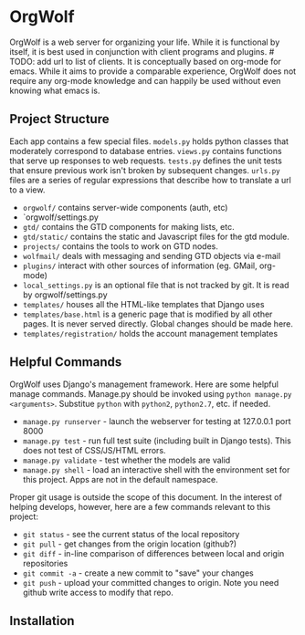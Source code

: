 OrgWolf
=======

OrgWolf is a web server for organizing your life. While it is functional by itself, it is best used in conjunction with client programs and plugins. # TODO: add url to list of clients.
It is conceptually based on org-mode for emacs. While it aims to provide a comparable experience, OrgWolf does not require any org-mode knowledge and can happily be used without even knowing what emacs is.

Project Structure
-----------------
Each app contains a few special files. `models.py` holds python classes that moderately correspond to database entries. `views.py` contains functions that serve up responses to web requests. `tests.py` defines the unit tests that ensure previous work isn't broken by subsequent changes. `urls.py` files are a series of regular expressions that describe how to translate a url to a view.
+ `orgwolf/` contains server-wide components (auth, etc)
+ `orgwolf/settings.py
+ `gtd/` contains the GTD components for making lists, etc.
+ `gtd/static/` contains the static and Javascript files for the gtd module.
+ `projects/` contains the tools to work on GTD nodes.
+ `wolfmail/` deals with messaging and sending GTD objects via e-mail
+ `plugins/` interact with other sources of information (eg. GMail, org-mode)
+ `local_settings.py` is an optional file that is not tracked by git. It is read by orgwolf/settings.py
+ `templates/` houses all the HTML-like templates that Django uses
+ `templates/base.html` is a generic page that is modified by all other pages. It is never served directly. Global changes should be made here.
+ `templates/registration/` holds the account management templates

Helpful Commands
--------------------
OrgWolf uses Django's management framework. Here are some helpful manage commands. Manage.py should be invoked using `python manage.py <arguments>`. Substitue `python` with `python2`, `python2.7`, etc. if needed.
+ `manage.py runserver` - launch the webserver for testing at 127.0.0.1 port 8000
+ `manage.py test` - run full test suite (including built in Django tests). This does not test of CSS/JS/HTML errors.
+ `manage.py validate` - test whether the models are valid
+ `manage.py shell` - load an interactive shell with the environment set for this project. Apps are not in the default namespace.

Proper git usage is outside the scope of this document. In the interest of helping develops, however, here are a few commands relevant to this project:
+ `git status` - see the current status of the local repository
+ `git pull` - get changes from the origin location (github?)
+ `git diff` - in-line comparison of differences between local and origin repositories
+ `git commit -a` - create a new commit to "save" your changes
+ `git push` - upload your committed changes to origin. Note you need github write access to modify that repo.

Installation
------------

